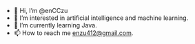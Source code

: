 - 👋 Hi, I’m @enCCzu
- 👀 I’m interested in artificial intelligence and machine learning. 
- 🌱 I’m currently learning Java.
- 📫 How to reach me enzu412@gmail.com.

<!---
enCCzu/enCCzu is a ✨ special ✨ repository because its `README.md` (this file) appears on your GitHub profile.
You can click the Preview link to take a look at your changes.
--->
